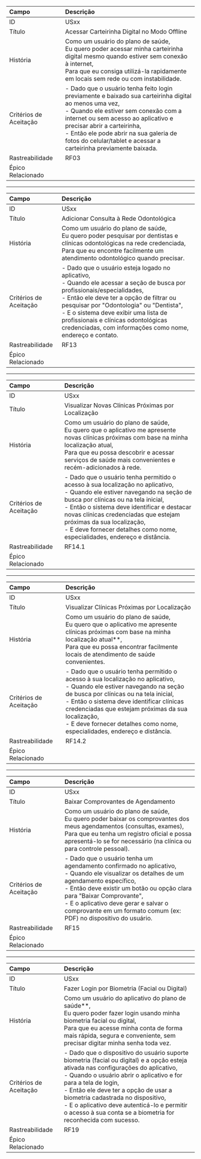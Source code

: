 | Campo | Descrição |
| :------------------------- | :-------------------------------------------------------------------------------------------------------------------------------------------------------------------------------------------------------------------------------------------------------------------------------------------------------------------------------------------------------- |
| ID | USxx |
| Título | Acessar Carteirinha Digital no Modo Offline |
| História | Como um usuário do plano de saúde,<br>Eu quero poder acessar minha carteirinha digital mesmo quando estiver sem conexão à internet,<br>Para que eu consiga utilizá-la rapidamente em locais sem rede ou com instabilidade. |
| Critérios de Aceitação | - Dado que o usuário tenha feito login previamente e baixado sua carteirinha digital ao menos uma vez,<br>- Quando ele estiver sem conexão com a internet ou sem acesso ao aplicativo e precisar abrir a carteirinha,<br>- Então ele pode abrir na sua galeria de fotos do celular/tablet e acessar a carteirinha previamente baixada. |
| Rastreabilidade | RF03 |
| Épico Relacionado |  |

---

| Campo | Descrição |
| :------------------------- | :-------------------------------------------------------------------------------------------------------------------------------------------------------------------------------------------------------------------------------------------------------------------------------------------------------------------------------------------------------- |
| ID | USxx |
| Título | Adicionar Consulta à Rede Odontológica |
| História | Como um usuário do plano de saúde,<br>Eu quero poder pesquisar por dentistas e clínicas odontológicas na rede credenciada,<br>Para que eu encontre facilmente um atendimento odontológico quando precisar. |
| Critérios de Aceitação | - Dado que o usuário esteja logado no aplicativo,<br>- Quando ele acessar a seção de busca por profissionais/especialidades,<br>- Então ele deve ter a opção de filtrar ou pesquisar por "Odontologia" ou "Dentista",<br>- E o sistema deve exibir uma lista de profissionais e clínicas odontológicas credenciadas, com informações como nome, endereço e contato. |
| Rastreabilidade | RF13 |
| Épico Relacionado |  |

---

| Campo | Descrição |
| :------------------------- | :-------------------------------------------------------------------------------------------------------------------------------------------------------------------------------------------------------------------------------------------------------------------------------------------------------------------------------------------------------- |
| ID | USxx |
| Título | Visualizar Novas Clínicas Próximas por Localização |
| História | Como um usuário do plano de saúde,<br>Eu quero que o aplicativo me apresente novas clínicas próximas com base na minha localização atual,<br>Para que eu possa descobrir e acessar serviços de saúde mais convenientes e recém-adicionados à rede. |
| Critérios de Aceitação | - Dado que o usuário tenha permitido o acesso à sua localização no aplicativo,<br>- Quando ele estiver navegando na seção de busca por clínicas ou na tela inicial,<br>- Então o sistema deve identificar e destacar novas clínicas credenciadas que estejam próximas da sua localização,<br>- E deve fornecer detalhes como nome, especialidades, endereço e distância. |
| Rastreabilidade | RF14.1 |
| Épico Relacionado |  |

---

| Campo | Descrição |
| :------------------------- | :-------------------------------------------------------------------------------------------------------------------------------------------------------------------------------------------------------------------------------------------------------------------------------------------------------------------------------------------------------- |
| ID | USxx |
| Título | Visualizar Clínicas Próximas por Localização |
| História | Como um usuário do plano de saúde,<br>Eu quero que o aplicativo me apresente clínicas próximas com base na minha localização atual**,<br>Para que eu possa encontrar facilmente locais de atendimento de saúde convenientes. |
| Critérios de Aceitação | - Dado que o usuário tenha permitido o acesso à sua localização no aplicativo,<br>- Quando ele estiver navegando na seção de busca por clínicas ou na tela inicial,<br>- Então o sistema deve identificar clínicas credenciadas que estejam próximas da sua localização,<br>- E deve fornecer detalhes como nome, especialidades, endereço e distância. |
| Rastreabilidade | RF14.2 |
| Épico Relacionado |  |

---

| Campo | Descrição |
| :------------------------- | :-------------------------------------------------------------------------------------------------------------------------------------------------------------------------------------------------------------------------------------------------------------------------------------------------------------------------------------------------------- |
| ID | USxx |
| Título | Baixar Comprovantes de Agendamento |
| História | Como um usuário do plano de saúde,<br>Eu quero poder baixar os comprovantes dos meus agendamentos (consultas, exames),<br>Para que eu tenha um registro oficial e possa apresentá-lo se for necessário (na clínica ou para controle pessoal). |
| Critérios de Aceitação | - Dado que o usuário tenha um agendamento confirmado no aplicativo,<br>- Quando ele visualizar os detalhes de um agendamento específico,<br>- Então deve existir um botão ou opção clara para "Baixar Comprovante",<br>- E o aplicativo deve gerar e salvar o comprovante em um formato comum (ex: PDF) no dispositivo do usuário. |
| Rastreabilidade | RF15 |
| Épico Relacionado |  |

---

| Campo | Descrição |
| :------------------------- | :-------------------------------------------------------------------------------------------------------------------------------------------------------------------------------------------------------------------------------------------------------------------------------------------------------------------------------------------------------- |
| ID | USxx |
| Título | Fazer Login por Biometria (Facial ou Digital) |
| História | Como um usuário do aplicativo do plano de saúde**,<br>Eu quero poder fazer login usando minha biometria facial ou digital,<br>Para que eu acesse minha conta de forma mais rápida, segura e conveniente, sem precisar digitar minha senha toda vez. |
| Critérios de Aceitação | - Dado que o dispositivo do usuário suporte biometria (facial ou digital) e a opção esteja ativada nas configurações do aplicativo,<br>- Quando o usuário abrir o aplicativo e for para a tela de login,<br>- Então ele deve ter a opção de usar a biometria cadastrada no dispositivo,<br>- E o aplicativo deve autenticá-lo e permitir o acesso à sua conta se a biometria for reconhecida com sucesso. |
| Rastreabilidade | RF19 |
| Épico Relacionado |  |